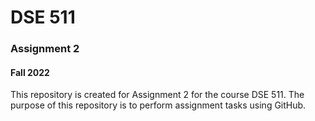 # DSE 511

### Assignment 2

#### Fall 2022

This repository is created for Assignment 2 for the course DSE 511. The purpose of this repository is to perform assignment tasks using GitHub.
